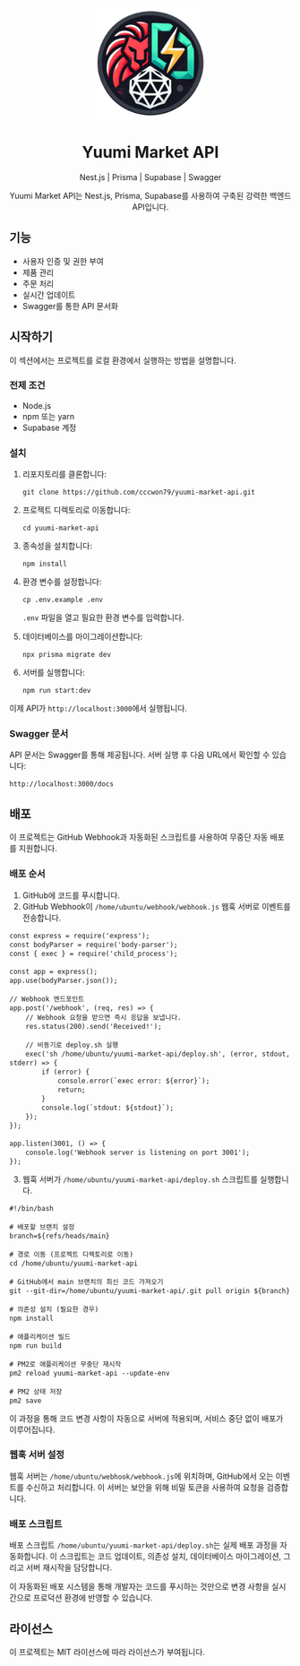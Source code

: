 <p align="center">
  <img src="public/images/supa-nest-prisma.png" alt="Yuumi Market API 로고" width="200" height="200">
</p>

<h1 align="center">Yuumi Market API</h1>

<p align="center">
  Nest.js | Prisma | Supabase | Swagger
</p>

<p align="center">
  Yuumi Market API는 Nest.js, Prisma, Supabase를 사용하여 구축된 강력한 백엔드 API입니다.
</p>

## 기능

- 사용자 인증 및 권한 부여
- 제품 관리
- 주문 처리
- 실시간 업데이트
- Swagger를 통한 API 문서화

## 시작하기

이 섹션에서는 프로젝트를 로컬 환경에서 실행하는 방법을 설명합니다.

### 전제 조건

- Node.js
- npm 또는 yarn
- Supabase 계정

### 설치

1. 리포지토리를 클론합니다:

   ```
   git clone https://github.com/cccwon79/yuumi-market-api.git
   ```

2. 프로젝트 디렉토리로 이동합니다:

   ```
   cd yuumi-market-api
   ```

3. 종속성을 설치합니다:

   ```
   npm install
   ```

4. 환경 변수를 설정합니다:

   ```
   cp .env.example .env
   ```

   `.env` 파일을 열고 필요한 환경 변수를 입력합니다.

5. 데이터베이스를 마이그레이션합니다:

   ```
   npx prisma migrate dev
   ```

6. 서버를 실행합니다:
   ```
   npm run start:dev
   ```

이제 API가 `http://localhost:3000`에서 실행됩니다.

### Swagger 문서

API 문서는 Swagger를 통해 제공됩니다. 서버 실행 후 다음 URL에서 확인할 수 있습니다:

```
http://localhost:3000/docs
```

## 배포

이 프로젝트는 GitHub Webhook과 자동화된 스크립트를 사용하여 무중단 자동 배포를 지원합니다.

### 배포 순서

1. GitHub에 코드를 푸시합니다.
2. GitHub Webhook이 `/home/ubuntu/webhook/webhook.js` 웹훅 서버로 이벤트를 전송합니다.

```
const express = require('express');
const bodyParser = require('body-parser');
const { exec } = require('child_process');

const app = express();
app.use(bodyParser.json());

// Webhook 엔드포인트
app.post('/webhook', (req, res) => {
    // Webhook 요청을 받으면 즉시 응답을 보냅니다.
    res.status(200).send('Received!');

    // 비동기로 deploy.sh 실행
    exec('sh /home/ubuntu/yuumi-market-api/deploy.sh', (error, stdout, stderr) => {
        if (error) {
            console.error(`exec error: ${error}`);
            return;
        }
        console.log(`stdout: ${stdout}`);
    });
});

app.listen(3001, () => {
    console.log('Webhook server is listening on port 3001');
});

```

3. 웹훅 서버가 `/home/ubuntu/yuumi-market-api/deploy.sh` 스크립트를 실행합니다.

```
#!/bin/bash

# 배포할 브랜치 설정
branch=${refs/heads/main}

# 경로 이동 (프로젝트 디렉토리로 이동)
cd /home/ubuntu/yuumi-market-api

# GitHub에서 main 브랜치의 최신 코드 가져오기
git --git-dir=/home/ubuntu/yuumi-market-api/.git pull origin ${branch}

# 의존성 설치 (필요한 경우)
npm install

# 애플리케이션 빌드
npm run build

# PM2로 애플리케이션 무중단 재시작
pm2 reload yuumi-market-api --update-env

# PM2 상태 저장
pm2 save
```

이 과정을 통해 코드 변경 사항이 자동으로 서버에 적용되며, 서비스 중단 없이 배포가 이루어집니다.

### 웹훅 서버 설정

웹훅 서버는 `/home/ubuntu/webhook/webhook.js`에 위치하며, GitHub에서 오는 이벤트를 수신하고 처리합니다. 이 서버는 보안을 위해 비밀 토큰을 사용하여 요청을 검증합니다.

### 배포 스크립트

배포 스크립트 `/home/ubuntu/yuumi-market-api/deploy.sh`는 실제 배포 과정을 자동화합니다. 이 스크립트는 코드 업데이트, 의존성 설치, 데이터베이스 마이그레이션, 그리고 서버 재시작을 담당합니다.

이 자동화된 배포 시스템을 통해 개발자는 코드를 푸시하는 것만으로 변경 사항을 실시간으로 프로덕션 환경에 반영할 수 있습니다.

## 라이선스

이 프로젝트는 MIT 라이선스에 따라 라이선스가 부여됩니다.
